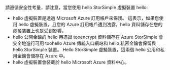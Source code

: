 <!--v-sharos 10/13/2105 virtual device security-->

請遵循安全性考量，請注意，當您使用 hello StorSimple 虛擬裝置 hello:

* hello 虛擬裝置是透過 Microsoft Azure 訂用帳戶來保護。 這表示，如果您使用 hello 虛擬裝置，且您的 Azure 訂用帳戶遭到洩露，hello 資料儲存在您的虛擬裝置上也是受到影響。
* hello 公開金鑰的 hello 用憑證 tooencrypt 資料儲存在 Azure StorSimple 會安全地進行可用 toohello Azure 傳統入口網站和 hello 私密金鑰會保留與 hello StorSimple 裝置。 Hello StorSimple 虛擬裝置，這兩個 hello 公用和私用金鑰會儲存在 Azure 中。
* hello 虛擬裝置會裝載於 hello Microsoft Azure 資料中心。

